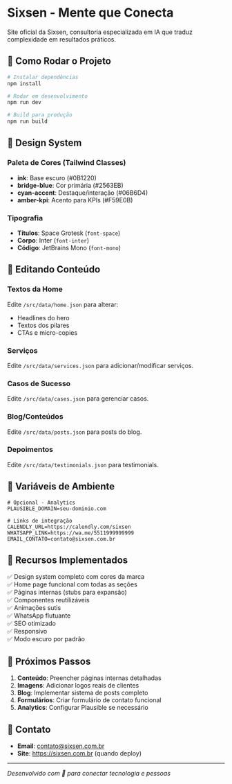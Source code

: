 # Sixsen - Mente que Conecta

Site oficial da Sixsen, consultoria especializada em IA que traduz complexidade em resultados práticos.

## 🚀 Como Rodar o Projeto

```bash
# Instalar dependências
npm install

# Rodar em desenvolvimento
npm run dev

# Build para produção
npm run build
```

## 🎨 Design System

### Paleta de Cores (Tailwind Classes)
- **ink**: Base escuro (#0B1220)
- **bridge-blue**: Cor primária (#2563EB)
- **cyan-accent**: Destaque/interação (#06B6D4)
- **amber-kpi**: Acento para KPIs (#F59E0B)

### Tipografia
- **Títulos**: Space Grotesk (`font-space`)
- **Corpo**: Inter (`font-inter`)
- **Código**: JetBrains Mono (`font-mono`)

## 📝 Editando Conteúdo

### Textos da Home
Edite `/src/data/home.json` para alterar:
- Headlines do hero
- Textos dos pilares
- CTAs e micro-copies

### Serviços
Edite `/src/data/services.json` para adicionar/modificar serviços.

### Casos de Sucesso
Edite `/src/data/cases.json` para gerenciar casos.

### Blog/Conteúdos
Edite `/src/data/posts.json` para posts do blog.

### Depoimentos
Edite `/src/data/testimonials.json` para testimonials.

## 🔧 Variáveis de Ambiente

```env
# Opcional - Analytics
PLAUSIBLE_DOMAIN=seu-dominio.com

# Links de integração
CALENDLY_URL=https://calendly.com/sixsen
WHATSAPP_LINK=https://wa.me/5511999999999
EMAIL_CONTATO=contato@sixsen.com.br
```

## 🎯 Recursos Implementados

✅ Design system completo com cores da marca  
✅ Home page funcional com todas as seções  
✅ Páginas internas (stubs para expansão)  
✅ Componentes reutilizáveis  
✅ Animações sutis  
✅ WhatsApp flutuante  
✅ SEO otimizado  
✅ Responsivo  
✅ Modo escuro por padrão  

## 🚧 Próximos Passos

1. **Conteúdo**: Preencher páginas internas detalhadas
2. **Imagens**: Adicionar logos reais de clientes
3. **Blog**: Implementar sistema de posts completo
4. **Formulários**: Criar formulário de contato funcional
5. **Analytics**: Configurar Plausible se necessário

## 📧 Contato

- **Email**: contato@sixsen.com.br
- **Site**: https://sixsen.com.br (quando deploy)

---

*Desenvolvido com 💙 para conectar tecnologia e pessoas*